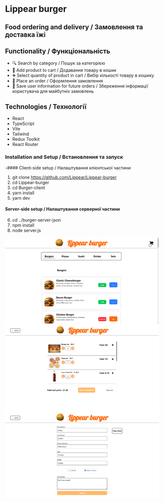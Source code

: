 # Lippear burger

## Food ordering and delivery / Замовлення та доставка їжі

## Functionality / Функціональність

- 🔍 Search by category / Пошук за категорією
- 🛒 Add product to cart / Додавання товару в кошик
- ➕ Select quantity of product in cart / Вибір кількості товару в кошику
- 🧾 Place an order / Оформлення замовлення
- 💾 Save user information for future orders / Збереження інформації користувача для майбутніх замовлень

## Technologies / Технології

- React
- TypeScript
- Vite
- Tailwind
- Redux Toolkit
- React Router

### Installation and Setup / Встановлення та запуск

-#### Client-side setup / Налаштування клієнтської частини

1. git clone https://github.com/Lippear/Lippear-burger
2. cd Lippear-burger
3. cd Burger-client
4. yarn install
5. yarn dev

#### Server-side setup / Налаштування серверної частини

6. cd ../burger-server-json
7. npm install
8. node server.js

![screen1](screenShots/Screen1.png)
![screen1](screenShots/Screen2.png)
![screen1](screenShots/Screen3.png)
